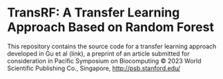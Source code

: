 # TransRF: A Transfer Learning Approach Based on Random Forest

This repository contains the source code for a transfer learning approach developed in Gu et al (link), a preprint of an article submitted for consideration in Pacific Symposium on Biocomputing © 2023 World Scientific Publishing Co., Singapore, http://psb.stanford.edu/
